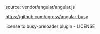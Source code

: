 source: 
	vendor/angular/angular.js
	
https://github.com/cgross/angular-busy

license to busy-preloader plugin - LICENSE